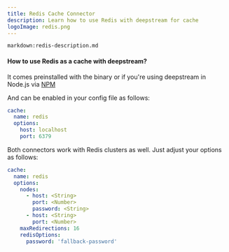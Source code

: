 ```yaml
---
title: Redis Cache Connector
description: Learn how to use Redis with deepstream for cache
logoImage: redis.png
---
```


`markdown:redis-description.md`

#### How to use Redis as a cache with deepstream?

It comes preinstalled with the binary or if you're using deepstream in Node.js via [NPM](https://www.npmjs.com/package/@deepstream/cache-redis)

And can be enabled in your config file as follows:

```yaml
cache:
  name: redis
  options:
    host: localhost
    port: 6379
```

Both connectors work with Redis clusters as well. Just adjust your options as follows:

```yaml
cache:
  name: redis
  options:
    nodes:
      - host: <String>
        port: <Number>
        password: <String>
      - host: <String>
        port: <Number>
    maxRedirections: 16
    redisOptions:
      password: 'fallback-password'
```
